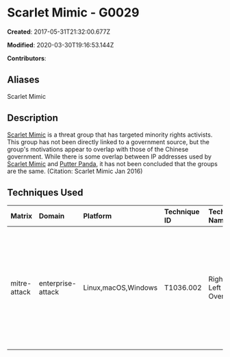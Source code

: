# Scarlet Mimic - G0029

**Created**: 2017-05-31T21:32:00.677Z

**Modified**: 2020-03-30T19:16:53.144Z

**Contributors**: 

## Aliases

Scarlet Mimic

## Description

[Scarlet Mimic](https://attack.mitre.org/groups/G0029) is a threat group that has targeted minority rights activists. This group has not been directly linked to a government source, but the group's motivations appear to overlap with those of the Chinese government. While there is some overlap between IP addresses used by [Scarlet Mimic](https://attack.mitre.org/groups/G0029) and [Putter Panda](https://attack.mitre.org/groups/G0024), it has not been concluded that the groups are the same. (Citation: Scarlet Mimic Jan 2016)

## Techniques Used

|Matrix|Domain|Platform|Technique ID|Technique Name|Use|
| :---| :---| :---| :---| :---| :---|
|mitre-attack|enterprise-attack|Linux,macOS,Windows|T1036.002|Right-to-Left Override|[Scarlet Mimic](https://attack.mitre.org/groups/G0029) has used the left-to-right override character in self-extracting RAR archive spearphishing attachment file names.(Citation: Scarlet Mimic Jan 2016)|
